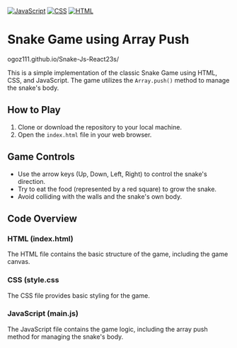 [![JavaScript](https://img.shields.io/badge/language-JavaScript-yellow)](https://developer.mozilla.org/en-US/docs/Web/JavaScript)
[![CSS](https://img.shields.io/badge/language-CSS-blue)](https://developer.mozilla.org/en-US/docs/Web/CSS)
[![HTML](https://img.shields.io/badge/language-HTML-orange)](https://developer.mozilla.org/en-US/docs/Web/HTML)


# Snake Game using Array Push

ogoz111.github.io/Snake-Js-React23s/

This is a simple implementation of the classic Snake Game using HTML, CSS, and JavaScript. The game utilizes the `Array.push()` method to manage the snake's body.

## How to Play

1. Clone or download the repository to your local machine.
2. Open the `index.html` file in your web browser.

## Game Controls

- Use the arrow keys (Up, Down, Left, Right) to control the snake's direction.
- Try to eat the food (represented by a red square) to grow the snake.
- Avoid colliding with the walls and the snake's own body.

## Code Overview

### HTML (index.html)

The HTML file contains the basic structure of the game, including the game canvas.

### CSS (style.css

The CSS file provides basic styling for the game.

### JavaScript (main.js)
The JavaScript file contains the game logic, including the array push method for managing the snake's body.
